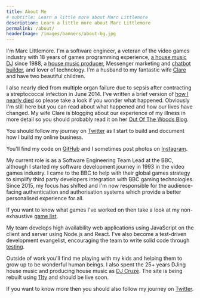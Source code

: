 ```yaml
---
title: About Me
# subtitle: Learn a little more about Marc Littlemore
description: Learn a little more about Marc Littlemore
permalink: /about/
headerImage: /images/banners/about-bg.jpg
---
```


I'm Marc Littlemore. I'm a software engineer, a veteran of the video games industry with 18 years of games programming experience, [a house music DJ](https://www.djcruze.co.uk) since 1988, a [house music producer](https://soundcloud.com/djcruze), Messenger marketing and [chatbot builder](/bots), and lover of technology. I'm a husband to my fantastic wife [Clare](https://clarelittlemore.com) and have two beautiful children.

I also nearly died from multiple organ failure due to sepsis after contracting a streptococcal infection in June 2014. I've written a brief version of [how I nearly died](/how-i-almost-died/) so please take a look if you wonder what happened. Obviously I'm still here but you can read about what happened and how our lives have changed. My wife Clare is blogging about our experience of my illness in more detail so you should probably read it on her [Out Of The Woods Blog](http://outofthewoodsblog.com).

You should follow my journey on [Twitter]({{socialMedia.twitter.url}}) as I start to build and document how I build my online business.

You'll find my code on [GitHub]({{socialMedia.github.url}}) and I sometimes post photos on [Instagram]({{socialMedia.instagram.url}}).

My current role is as a Software Engineering Team Lead at the BBC, although I started my software development journey in 1993 in the video games industry. I came to the BBC to help with their global games strategy to simplify third party developers integration with BBC gaming technologies. Since 2015, my focus has shifted and I'm now responsible for the audience-facing authentication and authorisation systems which provide a better personalised experience for all.

If you want to know what games I've worked on then take a look at my non-exhaustive [game list](/games).

My team develops high availability web applications using JavaScript on the client and server using Node.js and React. I've also become a test-driven development evangelist, encouraging the team to write solid code through [testing](/javascript-testing).

Outside of work you'll find me playing with my kids and helping them to grow up to be wonderful human beings. I also spent the 25+ years DJing house music and producing house music as [DJ Cruze](https://www.djcruze.co.uk/). The site is being rebuilt using [11ty](https://www.11ty.dev/) and should be live soon.

If you want to know more then you should also follow my journey on [Twitter]({{socialMedia.twitter.url}}).
